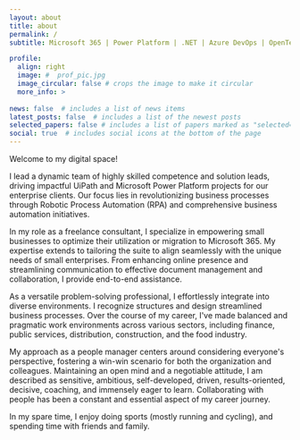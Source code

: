 ```yaml
---
layout: about
title: about
permalink: /
subtitle: Microsoft 365 | Power Platform | .NET | Azure DevOps | OpenText Intelligent Capture

profile:
  align: right
  image: #  prof_pic.jpg
  image_circular: false # crops the image to make it circular
  more_info: >
   
news: false  # includes a list of news items
latest_posts: false  # includes a list of the newest posts
selected_papers: false # includes a list of papers marked as "selected={true}"
social: true  # includes social icons at the bottom of the page
---
```


Welcome to my digital space! 

I lead a dynamic team of highly skilled competence and solution leads, driving impactful UiPath and Microsoft Power Platform projects for our enterprise clients. Our focus lies in revolutionizing business processes through Robotic Process Automation (RPA) and comprehensive business automation initiatives.

In my role as a freelance consultant, I specialize in empowering small businesses to optimize their utilization or migration to Microsoft 365. My expertise extends to tailoring the suite to align seamlessly with the unique needs of small enterprises. From enhancing online presence and streamlining communication to effective document management and collaboration, I provide end-to-end assistance.

As a versatile problem-solving professional, I effortlessly integrate into diverse environments. I recognize structures and design streamlined business processes. Over the course of my career, I've made balanced and pragmatic work environments across various sectors, including finance, public services, distribution, construction, and the food industry.

My approach as a people manager centers around considering everyone's perspective, fostering a win-win scenario for both the organization and colleagues. Maintaining an open mind and a negotiable attitude, I am described as sensitive, ambitious, self-developed, driven, results-oriented, decisive, coaching, and immensely eager to learn. Collaborating with people has been a constant and essential aspect of my career journey.

In my spare time, I enjoy doing sports (mostly running and cycling), and spending time with friends and family. 
